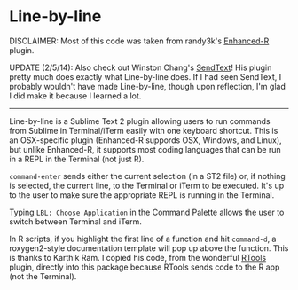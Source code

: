 Line-by-line
============

DISCLAIMER: Most of this code was taken from randy3k's [Enhanced-R](https://github.com/randy3k/Enhanced-R) plugin.

UPDATE (2/5/14): Also check out Winston Chang's [SendText](https://github.com/wch/SendText)! His plugin pretty much does exactly what Line-by-line does. If I had seen SendText, I probably wouldn't have made Line-by-line, though upon reflection, I'm glad I did make it because I learned a lot.

--------

Line-by-line is a Sublime Text 2 plugin allowing users to run commands from Sublime in Terminal/iTerm easily with one keyboard shortcut.  This is an OSX-specific plugin (Enhanced-R suppords OSX, Windows, and Linux), but unlike Enhanced-R, it supports most coding languages that can be run in a REPL in the Terminal (not just R).  

`command-enter` sends either the current selection (in a ST2 file) or, if nothing is selected, the current line, to the Terminal or iTerm to be executed.  It's up to the user to make sure the appropriate REPL is running in the Terminal.

Typing `LBL: Choose Application` in the Command Palette allows the user to switch between Terminal and iTerm.

In R scripts, if you highlight the first line of a function and hit `command-d`, a roxygen2-style documentation template will pop up above the function. This is thanks to Karthik Ram. I copied his code, from the wonderful [RTools](https://github.com/karthik/Rtools) plugin, directly into this package because RTools sends code to the R app (not the Terminal). 
